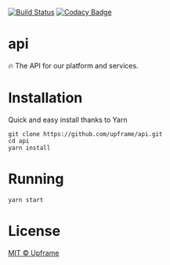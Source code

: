 [![Build Status](https://travis-ci.com/ulissesferreira/api.svg?token=xmikXYDzu8Ho8PZicgqF&branch=master)](https://travis-ci.com/ulissesferreira/api)
[![Codacy Badge](https://api.codacy.com/project/badge/Grade/d44325023d824d3bb1d6ee716395dcd7)](https://www.codacy.com?utm_source=github.com&amp;utm_medium=referral&amp;utm_content=ulissesferreira/api&amp;utm_campaign=Badge_Grade)

# api
🔥 The API for our platform and services.

# Installation

Quick and easy install thanks to Yarn

```
git clone https://github.com/upframe/api.git
cd api
yarn install
```

# Running

```
yarn start
```

# License

[MIT © Upframe](../master/LICENSE)

